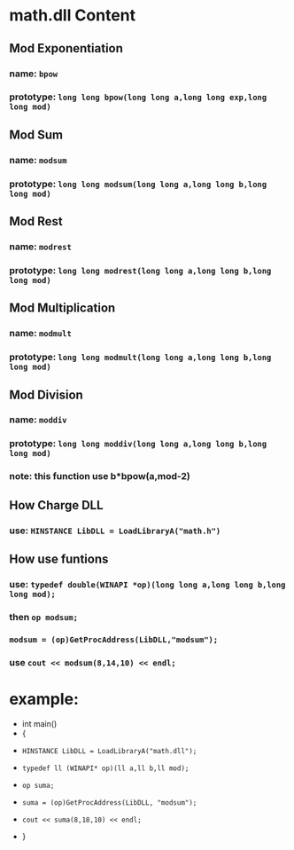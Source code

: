 # math.dll Content
## Mod Exponentiation
###   name: `bpow`
###   prototype: `long long bpow(long long a,long long exp,long long mod)`

## Mod Sum
###   name: `modsum`
###  prototype: `long long modsum(long long a,long long b,long long mod)`


## Mod Rest
###   name: `modrest`
###   prototype: `long long modrest(long long a,long long b,long long mod)`


## Mod Multiplication
###   name: `modmult`
###   prototype: `long long modmult(long long a,long long b,long long mod)`

## Mod Division
###   name: `moddiv`
###   prototype: `long long moddiv(long long a,long long b,long long mod)`
###   note: this function use b*bpow(a,mod-2)

## How Charge DLL
### use: `HINSTANCE LibDLL = LoadLibraryA("math.h")`

## How use funtions
### use: `typedef double(WINAPI *op)(long long a,long long b,long long mod);`
### then `op modsum;`
###     `modsum = (op)GetProcAddress(LibDLL,"modsum");`
### use  `cout << modsum(8,14,10) << endl;`
# example: 

- int main()
- {
-     HINSTANCE LibDLL = LoadLibraryA("math.dll");
-     typedef ll (WINAPI* op)(ll a,ll b,ll mod);
-     op suma;
-     suma = (op)GetProcAddress(LibDLL, "modsum");
-     cout << suma(8,18,10) << endl;
- }